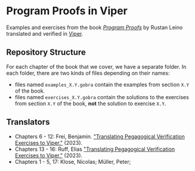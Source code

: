 # Program Proofs in Viper
Examples and exercises from the book [*Program Proofs*](https://program-proofs.com/) by Rustan Leino translated and verified in [Viper](https://www.pm.inf.ethz.ch/research/viper.html).

## Repository Structure
For each chapter of the book that we cover, we have a separate folder.
In each folder, there are two kinds of files depending on their names:
- files named `examples_X.Y.gobra` contain the examples from section `X.Y` of the book.
- files named `exercises_X.Y.gobra` contain the solutions to the exercises from section `X.Y`
  of the book, **not** the solution to exercise `X.Y`.

## Translators
- Chapters 6 - 12: Frei, Benjamin. ["Translating Pegagogical Verification Exercises to Viper."](https://ethz.ch/content/dam/ethz/special-interest/infk/chair-program-method/pm/documents/Education/Theses/Benjamin_Frei_BA_Report.pdf) (2023).
- Chapters 13 - 16: Ruff, Elias ["Translating Pegagogical Verification Exercises to Viper."](https://ethz.ch/content/dam/ethz/special-interest/infk/chair-program-method/pm/documents/Education/Theses/elruff_Elias_Ruff_BA_Report.pdf) (2023).
- Chapters 1 - 5, 17: Klose, Nicolas; Müller, Peter;